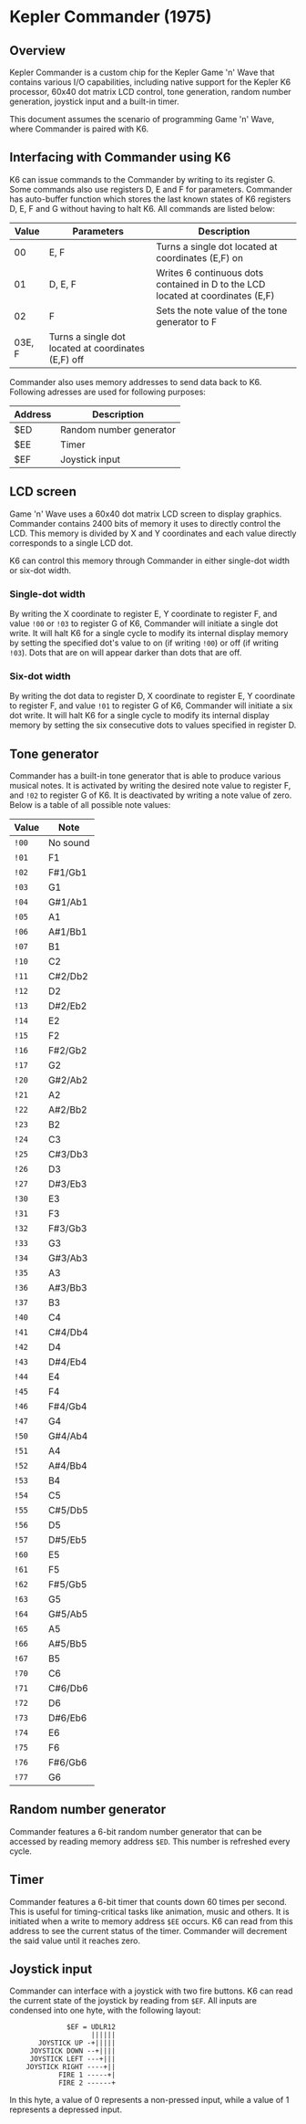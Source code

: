 # Kepler Commander (1975)

## Overview
Kepler Commander is a custom chip for the Kepler Game 'n' Wave that contains various I/O capabilities, including native support for the Kepler K6 processor, 60x40 dot matrix LCD control, tone generation, random number generation, joystick input and a built-in timer.

This document assumes the scenario of programming Game 'n' Wave, where Commander is paired with K6.

## Interfacing with Commander using K6
K6 can issue commands to the Commander by writing to its register G. Some commands also use registers D, E and F for parameters. Commander has auto-buffer function which stores the last known states of K6 registers D, E, F and G without having to halt K6. All commands are listed below:

|Value|Parameters|Description|
|--|--|--|
|00|E, F|Turns a single dot located at coordinates (E,F) on|
|01|D, E, F|Writes 6 continuous dots contained in D to the LCD located at coordinates (E,F)|
|02|F|Sets the note value of the tone generator to F|
|03E, F|Turns a single dot located at coordinates (E,F) off|

Commander also uses memory addresses to send data back to K6. Following adresses are used for following purposes:

|Address|Description|
|--|--|
|$ED|Random number generator|
|$EE|Timer|
|$EF|Joystick input|

## LCD screen
Game 'n' Wave uses a 60x40 dot matrix LCD screen to display graphics. Commander contains 2400 bits of memory it uses to directly control the LCD. This memory is divided by X and Y coordinates and each value directly corresponds to a single LCD dot.

K6 can control this memory through Commander in either single-dot width or six-dot width.

### Single-dot width
By writing the X coordinate to register E, Y coordinate to register F, and value `!00` or `!03` to register G of K6, Commander will initiate a single dot write. It will halt K6 for a single cycle to modify its internal display memory by setting the specified dot's value to on (if writing `!00`) or off (if writing `!03`). Dots that are on will appear darker than dots that are off.

### Six-dot width
By writing the dot data to register D, X coordinate to register E, Y coordinate to register F, and value `!01` to register G of K6, Commander will initiate a six dot write. It will halt K6 for a single cycle to modify its internal display memory by setting the six consecutive dots to values specified in register D.

## Tone generator
Commander has a built-in tone generator that is able to produce various musical notes. It is activated by writing the desired note value to register F, and `!02` to register G of K6. It is deactivated by writing a note value of zero. Below is a table of all possible note values:

|Value|Note|
|--|--|
|`!00`|No sound|
|`!01`|F1|
|`!02`|F#1/Gb1|
|`!03`|G1|
|`!04`|G#1/Ab1|
|`!05`|A1|
|`!06`|A#1/Bb1|
|`!07`|B1|
|`!10`|C2|
|`!11`|C#2/Db2|
|`!12`|D2|
|`!13`|D#2/Eb2|
|`!14`|E2|
|`!15`|F2|
|`!16`|F#2/Gb2|
|`!17`|G2|
|`!20`|G#2/Ab2|
|`!21`|A2|
|`!22`|A#2/Bb2|
|`!23`|B2|
|`!24`|C3|
|`!25`|C#3/Db3|
|`!26`|D3|
|`!27`|D#3/Eb3|
|`!30`|E3|
|`!31`|F3|
|`!32`|F#3/Gb3|
|`!33`|G3|
|`!34`|G#3/Ab3|
|`!35`|A3|
|`!36`|A#3/Bb3|
|`!37`|B3|
|`!40`|C4|
|`!41`|C#4/Db4|
|`!42`|D4|
|`!43`|D#4/Eb4|
|`!44`|E4|
|`!45`|F4|
|`!46`|F#4/Gb4|
|`!47`|G4|
|`!50`|G#4/Ab4|
|`!51`|A4|
|`!52`|A#4/Bb4|
|`!53`|B4|
|`!54`|C5|
|`!55`|C#5/Db5|
|`!56`|D5|
|`!57`|D#5/Eb5|
|`!60`|E5|
|`!61`|F5|
|`!62`|F#5/Gb5|
|`!63`|G5|
|`!64`|G#5/Ab5|
|`!65`|A5|
|`!66`|A#5/Bb5|
|`!67`|B5|
|`!70`|C6|
|`!71`|C#6/Db6|
|`!72`|D6|
|`!73`|D#6/Eb6|
|`!74`|E6|
|`!75`|F6|
|`!76`|F#6/Gb6|
|`!77`|G6|

## Random number generator
Commander features a 6-bit random number generator that can be accessed by reading memory address `$ED`. This number is refreshed every cycle.

## Timer
Commander features a 6-bit timer that counts down 60 times per second. This is useful for timing-critical tasks like animation, music and others. It is initiated when a write to memory address `$EE` occurs. K6 can read from this address to see the current status of the timer. Commander will decrement the said value until it reaches zero.

## Joystick input
Commander can interface with a joystick with two fire buttons. K6 can read the current state of the joystick by reading from `$EF`. All inputs are condensed into one hyte, with the following layout:
```
              $EF = UDLR12
                    ||||||
       JOYSTICK UP -+|||||
     JOYSTICK DOWN --+||||
     JOYSTICK LEFT ---+|||
    JOYSTICK RIGHT ----+||
            FIRE 1 -----+|
            FIRE 2 ------+
```
In this hyte, a value of 0 represents a non-pressed input, while a value of 1 represents a depressed input.
